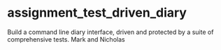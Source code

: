 # assignment_test_driven_diary
Build a command line diary interface, driven and protected by a suite of comprehensive tests.
Mark and Nicholas